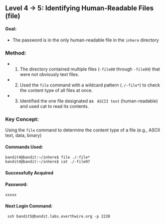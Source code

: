 ## Level 4 &rarr; 5: Identifying Human-Readable Files (file)
#### Goal: 
- The password is in the only human-readable file in the ```inhere``` directory
### Method:
-  1. The directory contained multiple files (```-file00``` through ```-file09```) that were not obviously text files.
-  2. Used the ```file``` command with a wildcard pattern (```./-file*```) to check the content type of all files at once.
-  3. Identified the one file designated as ``` ASCII text``` (human-readable) and used cat to read its contents. 
### Key Concept:
Using the ```file``` command to determine the content type of a file (e.g., ASCII text, data, binary)

#### Commands Used:
```
bandit4@bandit:~/inhere$ file ./-file*
bandit4@bandit:~/inhere$ cat ./-file07
```
#### Successfully Acquired 
#### Password: 
```xxxxx```
#### Next Login Command: 
``` ssh bandit5@bandit.labs.overthwire.org -p 2220```
